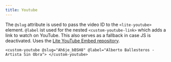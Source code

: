 ```yaml
---
title: Youtube
---
```


The `@slug` attribute is used to pass the video ID to the `<lite-youtube>` element.
`@label` ist used for the nested `<custom-youtube-link>` which adds a link to watch on YouTube. This also serves as a fallback in case JS is deactivated.
Uses the [Lite YouTube Embed repository](https://github.com/paulirish/lite-youtube-embed).

```
<custom-youtube @slug="Ah6je_bBSH8" @label="Alberto Ballesteros - Artista Sin Obra"> </custom-youtube>
```

<div><custom-youtube @slug="Ah6je_bBSH8" @label="Alberto Ballesteros - Artista Sin Obra"> </custom-youtube></div>
